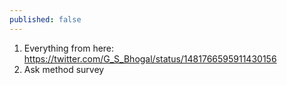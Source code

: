 ```yaml
---
published: false
---
```

1. Everything from here: https://twitter.com/G_S_Bhogal/status/1481766595911430156
2. Ask method survey
